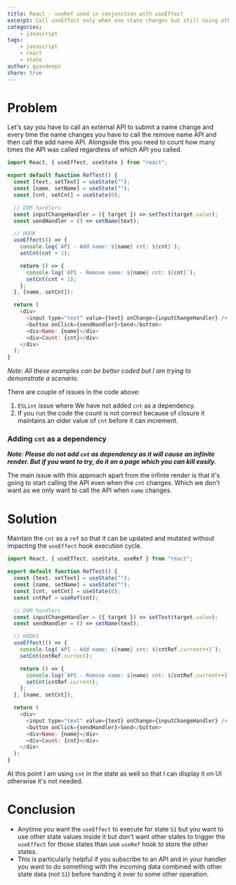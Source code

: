 ```yaml
---
title: React - useRef used in conjunction with useEffect
excerpt: Call useEffect only when one state changes but still using other states inside it.
categories:
    - javascript
tags: 
    - javascript
    - react
    - state
author: gyandeeps
share: true
---
```


# Problem

Let's say you have to call an external API to submit a name change and every time the name changes you have to call the remove name API and then call the add name API. Alongside this you need to count how many times the API was called regardless of which API you called.

```js
import React, { useEffect, useState } from "react";

export default function RefTest() {
  const [text, setText] = useState("");
  const [name, setName] = useState("");
  const [cnt, setCnt] = useState(0);

  // DOM handlers
  const inputChangeHandler = ({ target }) => setText(target.value);
  const sendHandler = () => setName(text);

  // HOOK
  useEffect(() => {
    console.log(`API - Add name: ${name} cnt: ${cnt}`);
    setCnt(cnt + 1);

    return () => {
      console.log(`API - Remove name: ${name} cnt: ${cnt}`);
      setCnt(cnt + 1);
    };
  }, [name, setCnt]);

  return (
    <div>
      <input type="text" value={text} onChange={inputChangeHandler} />
      <button onClick={sendHandler}>Send</button>
      <div>Name: {name}</div>
      <div>Count: {cnt}</div>
    </div>
  );
}
```

_Note: All these examples can be better coded but I am trying to demonstrate a scenario._

There are couple of issues in the code above:

1. `ESLint` issue where We have not added `cnt` as a dependency.
2. If you run the code the count is not correct because of closure it maintains an older value of `cnt` before it can increment.

### Adding `cnt` as a dependency

**_Note: Please do not add `cnt` as dependency as it will cause an infinite render. But if you want to try, do it on a page which you can kill easily._**

The main issue with this approach apart from the infinte render is that it's going to start calling the API even when the `cnt` changes. Which we don't want as we only want to call the API when `name` changes.

# Solution

Maintain the `cnt` as a `ref` so that it can be updated and mutated without impacting the `useEffect` hook execution cycle.

```js
import React, { useEffect, useState, useRef } from "react";

export default function RefTest() {
  const [text, setText] = useState("");
  const [name, setName] = useState("");
  const [cnt, setCnt] = useState(0);
  const cntRef = useRef(cnt);

  // DOM handlers
  const inputChangeHandler = ({ target }) => setText(target.value);
  const sendHandler = () => setName(text);

  // HOOKS
  useEffect(() => {
    console.log(`API - Add name: ${name} cnt: ${cntRef.current++}`);
    setCnt(cntRef.current);

    return () => {
      console.log(`API - Remove name: ${name} cnt: ${cntRef.current++}`);
      setCnt(cntRef.current);
    };
  }, [name, setCnt]);

  return (
    <div>
      <input type="text" value={text} onChange={inputChangeHandler} />
      <button onClick={sendHandler}>Send</button>
      <div>Name: {name}</div>
      <div>Count: {cnt}</div>
    </div>
  );
}
```

At this point I am using `cnt` in the state as well so that I can display it on UI otherwise it's not needed.

# Conclusion

* Anytime you want the `useEffect` to execute for state `S1` but you want to use other state values inside it but don't want other states to trigger the `useEffect` for those states than use `useRef` hook to store the other states.
* This is particularly helpful if you subscribe to an API and in your handler you want to do something with the incoming data combined with other state data (not `S1`) before handing it over to some other operation.
